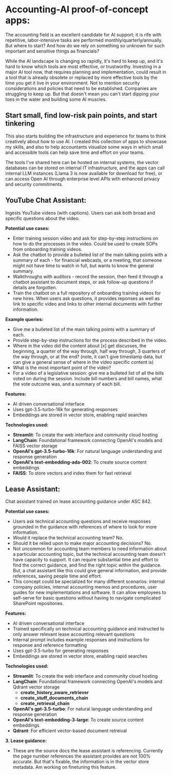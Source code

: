# **Accounting-AI proof-of-concept apps:**
The accounting field is an excellent candidate for AI support; it is rife with repetitive, labor-intensive tasks are performed monthly/quarterly/annually.  But where to start? And how do we rely on something so unknown for such important and sensitive things as financials?

While the AI landscape is changing so rapidly, it's hard to keep up, and it's hard to know which tools are most effective, or trustworthy. Investing in a major AI tool now, that requires planning and implementation, could result in a tool that is already obsolete or replaced by more effective tools by the time you get it live in your environment. Not to mention security considerations and policies that need to be established.  Companies are struggling to keep up.  But that doesn't mean you can't start dipping your toes in the water and building some AI muscles. 

## **Start small, find low-risk pain points, and start tinkering** 
This also starts building the infrastructure and experience for teams to think creatively about how to use AI. I created this collection of apps to showcase my skills, and also to help accountants visualize some ways in which small and accessible tools can help save time and effort on your teams.  

The tools I've shared here can be hosted on internal systems, the vector databases can be stored on internal IT infrastructure, and the apps can call internal LLM instances (Llama 3 is now available for download for free), or can access Open AI through enterprise level APIs with enhanced privacy and security commitments.  

## **YouTube Chat Assistant:** 
Ingests YouTube videos (with captions). Users can ask both broad and specific questions about the video.

   **Potential use cases:**
   - Enter training session video and ask for step-by-step instructions on how to do the processes in the video. Could be used to create SOPs from onboarding training videos.
   - Ask the chatbot to provide a bulleted list of the main talking points with a summary of each - for financial webcasts, or a meeting, that someone might not have time to watch in full, but wants to know the general summary.
   - Walkthroughs with auditors - record the session, then feed it through a chatbot assistant to document steps, or ask follow-up questions if details are forgotten.
   - Train the chatbot on a full repository of onboarding training videos for new hires.  When users ask questions, it provides reponses as well as link to specific video and links to other internal documents with further information.

  **Example queries:**
   - Give me a bulleted list of the main talking points with a summary of each.
   - Provide step-by-step instructions for the process described in the video.
   - Where in the video did the content about [x] get discusses, the beginning, a quarter of the way through, half way through, 3 quarters of the way through, or at the end? (note, it can't give timestamp data, but can give a general sense of where in the video specific content is)
   - What is the most important point of the video?
   - For a video of a legislative session: give me a bulleted list of all the bills voted on during the session. Include bill numbers and bill names, what the vote outcome was, and a summary of each bill.


**Features:**

 - AI driven conversational interface
 - Uses gpt-3.5-turbo-16k for generating responses
 - Embeddings are stored in vector store, enabling rapid searches

**Technologies used:**
 - **Streamlit**: To create the web interface and community cloud hosting
 - **LangChain**: Foundational framework connecting OpenAI's models and FAISS vector storage
 - **OpenAI's gpt-3.5-turbo-16k**: For natural language understanding and response generation
 - **OpenAI's text-embedding-ada-002**: To create source content embeddings
 - **FAISS**: To store vectors and index them for fast retrieval 

## **Lease Assistant:** 
Chat assistant trained on lease accounting guidance under ASC 842.

   **Potential use cases:**
   - Users ask technical accounting questions and receive responses grounded in the guidance with references of where to look for more information.
   - Would it replace the technical accounting team? No.
   - Should it be relied upon to make major accounting decisions? No.
   - Not uncommon for accounting team members to need information about a particular accounting topic, but the technical accounting team doesn't have capacity to support. It can require substantial time and effort to find the correct guidance, and find the right topic within the guidance. But, a chat assistant like this could give general information, and provide references, saving people time and effort.
   - This concept could be specialized for many different scenarios: internal company policies, internal accounting memos and procedures, user guides for new implementations and software. It can allow employees to self-serve for basic questions without having to navigate complicated SharePoint repositories.

**Features:**

 - AI driven conversational interface
 - Trained specifically on technical accounting guidance and instructed to only answer relevant lease accounting relevant questions
 - Internal prompt includes example responses and instructions for response and reference formatting
 - Uses gpt-3.5-turbo for generating responses
 - Embeddings are stored in vector store, enabling rapid searches

**Technologies used:**
 - **Streamlit**: To create the web interface and community cloud hosting
 - **LangChain**: Foundational framework connecting OpenAI's models and Qdrant vector storage
   - **create_history_aware_retriever**
   - **create_stuff_documents_chain**
   - **create_retrieval_chain**
 - **OpenAI's gpt-3.5-turbo**: For natural language understanding and response generation
 - **OpenAI's text-embedding-3-large**: To create source content embeddings
 - **Qdrant**: For efficient vector-based document retreival

   
**3. Lease guidance:**
   - These are the source docs the lease assistant is referencing. Currently the page number references the assistant provides are not 100% accurate. But that's fixable, the information is in the vector store metadata. Am working on finetuning this feature.
